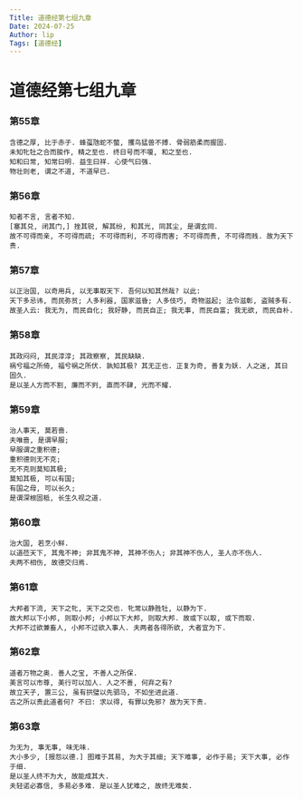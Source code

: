 ```yaml
---
Title: 道德经第七组九章
Date: 2024-07-25
Author: lip
Tags: [道德经]
---
```


# 道德经第七组九章

### 第55章
```
含德之厚, 比于赤子. 蜂虿虺蛇不螫, 攫鸟猛兽不搏. 骨弱筋柔而握固.
未知牝牡之合而朘作, 精之至也. 终日号而不嗄, 和之至也.
知和曰常, 知常曰明. 益生曰祥. 心使气曰强.
物壮则老, 谓之不道, 不道早已.
```

### 第56章
```
知者不言, 言者不知.
[塞其兑, 闭其门,] 挫其锐, 解其纷, 和其光, 同其尘, 是谓玄同.
故不可得而亲, 不可得而疏; 不可得而利, 不可得而害; 不可得而贵, 不可得而贱. 故为天下贵.
```

### 第57章
```
以正治国, 以奇用兵, 以无事取天下. 吾何以知其然哉? 以此:
天下多忌讳, 而民弥贫; 人多利器, 国家滋昏; 人多伎巧, 奇物滋起; 法令滋彰, 盗贼多有.
故圣人云: 我无为, 而民自化; 我好静, 而民自正; 我无事, 而民自富; 我无欲, 而民自朴.
```

### 第58章
```
其政闷闷, 其民淳淳; 其政察察, 其民缺缺.
祸兮福之所倚, 福兮祸之所伏. 孰知其极? 其无正也. 正复为奇, 善复为妖. 人之迷, 其日固久.
是以圣人方而不割, 廉而不刿, 直而不肆, 光而不耀.
```

### 第59章
```
治人事天, 莫若啬.
夫唯啬, 是谓早服;
早服谓之重积德;
重积德则无不克;
无不克则莫知其极;
莫知其极, 可以有国;
有国之母, 可以长久;
是谓深根固柢, 长生久视之道.
```

### 第60章
```
治大国, 若烹小鲜.
以道莅天下, 其鬼不神; 非其鬼不神, 其神不伤人; 非其神不伤人, 圣人亦不伤人.
夫两不相伤, 故德交归焉.
```

### 第61章
```
大邦者下流, 天下之牝, 天下之交也. 牝常以静胜牡, 以静为下.
故大邦以下小邦, 则取小邦; 小邦以下大邦, 则取大邦. 故或下以取, 或下而取.
大邦不过欲兼畜人, 小邦不过欲入事人. 夫两者各得所欲, 大者宜为下.
```

### 第62章
```
道者万物之奥. 善人之宝, 不善人之所保.
美言可以市尊, 美行可以加人. 人之不善, 何弃之有?
故立天子, 置三公, 虽有拱璧以先驷马, 不如坐进此道.
古之所以贵此道者何? 不曰: 求以得, 有罪以免邪? 故为天下贵.
```

### 第63章
```
为无为, 事无事, 味无味.
大小多少, [报怨以德.] 图难于其易, 为大于其细; 天下难事, 必作于易; 天下大事, 必作于细.
是以圣人终不为大, 故能成其大.
夫轻诺必寡信, 多易必多难. 是以圣人犹难之, 故终无难矣.
```
